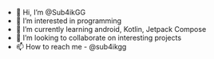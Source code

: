 - 👋 Hi, I’m @Sub4ikGG
- 👀 I’m interested in programming
- 🌱 I’m currently learning android, Kotlin, Jetpack Compose  
- 💞️ I’m looking to collaborate on interesting projects
- 📫 How to reach me - @sub4ikgg

<!---
Sub4ikGG/Sub4ikGG is a ✨ special ✨ repository because its `README.md` (this file) appears on your GitHub profile.
You can click the Preview link to take a look at your changes.
--->

